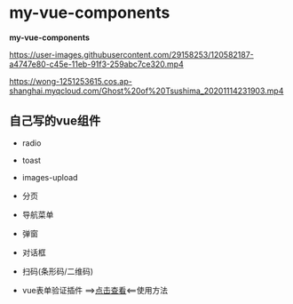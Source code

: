 # my-vue-components

**my-vue-components**

https://user-images.githubusercontent.com/29158253/120582187-a4747e80-c45e-11eb-91f3-259abc7ce320.mp4

https://wong-1251253615.cos.ap-shanghai.myqcloud.com/Ghost%20of%20Tsushima_20201114231903.mp4

## 自己写的vue组件

* radio

* toast

* images-upload

* 分页

* 导航菜单

* 弹窗

* 对话框

* 扫码(条形码/二维码)

* vue表单验证插件 ==>[点击查看](https://www.npmjs.com/package/wy-validate)<==使用方法



